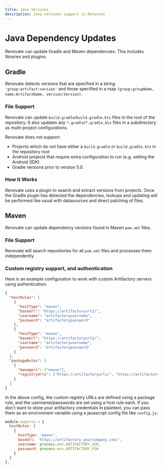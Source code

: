 ```yaml
---
title: Java Versions
description: Java versions support in Renovate
---
```


# Java Dependency Updates

Renovate can update Gradle and Maven dependencies.
This includes libraries and plugins.

## Gradle

Renovate detects versions that are specified in a string `'group:artifact:version'` and those specified in a map `(group:groupName, name:ArtifactName, version:Version)`.

### File Support

Renovate can update `build.gradle`/`build.gradle.kts` files in the root of the repository.
It also updates any `*.gradle`/`*.gradle.kts` files in a subdirectory as multi-project configurations.

Renovate does not support:

- Projects which do not have either a `build.gradle` or `build.gradle.kts` in the repository root
- Android projects that require extra configuration to run (e.g. setting the Android SDK)
- Gradle versions prior to version 5.0.

### How It Works

Renovate uses a plugin to search and extract versions from projects.
Once the Gradle plugin has detected the dependencies, lookups and updating will be performed like usual with datasources and direct patching of files.

## Maven

Renovate can update dependency versions found in Maven `pom.xml` files.

### File Support

Renovate will search repositories for all `pom.xml` files and processes them independently.

### Custom registry support, and authentication

Here is an example configuration to work with custom Artifactory servers using authentication:

```json
{
  "hostRules": [
    {
      "hostType": "maven",
      "baseUrl": "https://artifactoryurl1/",
      "username": "artifactoryusername",
      "password": "artifactorypassword"
    },
    {
      "hostType": "maven",
      "baseUrl": "https://artifactoryurl2/",
      "username": "artifactoryusername",
      "password": "artifactorypassword"
    }
  ],
  "packageRules": [
    {
      "managers": ["maven"],
      "registryUrls": ["https://artifactoryurl1/", "https://artifactoryurl2/"]
    }
  ]
}
```

In the above config, the custom registry URLs are defined using a package rule, and the username/passwords are set using a host rule each. If you don't want to store your artifactory credentials in plaintext, you can pass them as an environment variable using a javascript config file like `config.js`:

```js
module.exports = {
  hostRules: [
    {
      hostType: 'maven',
      baseUrl: 'https://artifactory.yourcompany.com/',
      username: process.env.ARTIFACTORY_USR,
      password: process.env.ARTIFACTORY_PSW
    }
  ]
};
